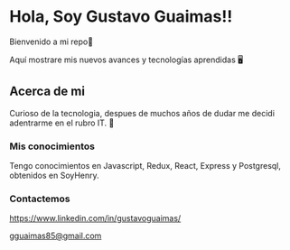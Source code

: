 # Hola, Soy Gustavo Guaimas!!

Bienvenido a mi repo🧳

Aquí mostrare mis nuevos avances y tecnologías aprendidas 🖥

## Acerca de mi

Curioso de la tecnologia, despues de muchos años de dudar me decidi adentrarme en el rubro IT. 🦾
 
 
### Mis conocimientos

Tengo conocimientos en Javascript, Redux, React, Express y Postgresql, obtenidos en SoyHenry.



### Contactemos

https://www.linkedin.com/in/gustavoguaimas/

gguaimas85@gmail.com
